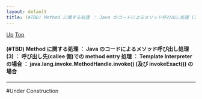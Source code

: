 ```yaml
---
layout: default
title: (#TBD) Method に関する処理 ： Java のコードによるメソッド呼び出し処理 (3) ： 呼び出し先(callee 側)での method entry 処理 ： Template Interpreter の場合 ： java.lang.invoke.MethodHandle.invoke() (及び invokeExact()) の場合
---
```

[Up](noQH79ZxNb.html) [Top](../index.html)

#### (#TBD) Method に関する処理 ： Java のコードによるメソッド呼び出し処理 (3) ： 呼び出し先(callee 側)での method entry 処理 ： Template Interpreter の場合 ： java.lang.invoke.MethodHandle.invoke() (及び invokeExact()) の場合

--- 
#Under Construction






